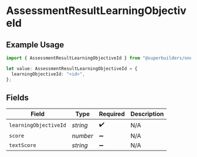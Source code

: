 # AssessmentResultLearningObjectiveId

## Example Usage

```typescript
import { AssessmentResultLearningObjectiveId } from "@superbuilders/oneroster/models/components";

let value: AssessmentResultLearningObjectiveId = {
  learningObjectiveId: "<id>",
};
```

## Fields

| Field                 | Type                  | Required              | Description           |
| --------------------- | --------------------- | --------------------- | --------------------- |
| `learningObjectiveId` | *string*              | :heavy_check_mark:    | N/A                   |
| `score`               | *number*              | :heavy_minus_sign:    | N/A                   |
| `textScore`           | *string*              | :heavy_minus_sign:    | N/A                   |